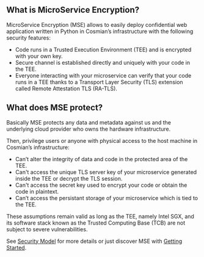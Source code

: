 ## What is MicroService Encryption?

MicroService Encryption (MSE) allows to easily deploy confidential web application written in Python in Cosmian’s infrastructure with the following security features:

- Code runs in a Trusted Execution Environment (TEE) and is encrypted with your own key.
- Secure channel is established directly and uniquely with your code in the TEE.
- Everyone interacting with your microservice can verify that your code runs in a TEE thanks to a Transport Layer Security (TLS) extension called Remote Attestation TLS (RA-TLS).

## What does MSE protect?

Basically MSE protects any data and metadata against us and the underlying cloud provider who owns the hardware infrastructure.

Then, privilege users or anyone with physical access to the host machine in Cosmian’s infrastructure:

- Can’t alter the integrity of data and code in the protected area of the TEE.
- Can't access the unique TLS server key of your microservice generated inside the TEE or decrypt the TLS session.
- Can't access the secret key used to encrypt your code or obtain the code in plaintext.
- Can’t access the persistant storage of your microservice which is tied to the TEE.

These assumptions remain valid as long as the TEE, namely Intel SGX, and its software stack known as the Trusted Computing Base (TCB) are not subject to severe vulnerabilities.

See [Security Model](security.md) for more details or just discover MSE with [Getting Started](getting_started.md).